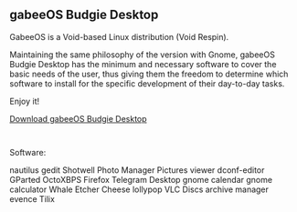 <h2>gabeeOS Budgie Desktop</h2>

GabeeOS is a Void-based Linux distribution (Void Respin).

Maintaining the same philosophy of the version with Gnome, gabeeOS Budgie Desktop has the minimum and necessary software to cover the basic needs of the user, thus giving them the freedom to determine which software to install for the specific development of their day-to-day tasks.

Enjoy it!

<p><a href="https://sourceforge.net/projects/gabeeoslinux/files/Distro/Budgie/gabeeos-live-BUDGIE-CALAMARES-x86_64-6.0.10_1-20221202.iso/download" title="Download gabeeOS Budgie Desktop">Download gabeeOS Budgie Desktop</a></p>


<p><img src="https://i.postimg.cc/tTpXnrQx/Captura-de-pantalla-de-2022-12-02-22-14-53.png" alt="" /></p>


<p><img src="https://i.postimg.cc/9fj2sxfn/Captura-de-pantalla-de-2022-12-02-22-15-04.png" alt="" /></p>

Software:

nautilus
gedit
Shotwell Photo Manager
Pictures viewer
dconf-editor
GParted
OctoXBPS
Firefox
Telegram Desktop
gnome calendar
gnome calculator
Whale Etcher
Cheese
lollypop
VLC
Discs
archive manager
evence
Tilix

